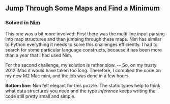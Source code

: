 ## Jump Through Some Maps and Find a Minimum

### Solved in [Nim][lang]

This one was a bit more involved: First there was the multi line input parsing into map structures and than jumping through these maps. Nim has similar to Python everything it needs to solve this challenges efficiently. I had to search for some particular language constructs, because it has been more than a year that I had used Nim. 

For the second challenge, my solution is rather slow. -- So, on my trusty 2012 iMac it would have taken too long. Therefore, I complied the code on my new M2 Mac mini, and the job was done in a few hours.

**Bottom line:** Nim felt elegant for this puzzle. The static types help to think what data structures you need and the type _inference_ keeps writing the code still pretty small and simple.

  [lang]: https://nim-lang.org

